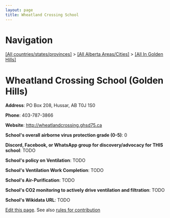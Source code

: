 ```yaml
---
layout: page
title: Wheatland Crossing School
---
```

# Navigation

[[All countries/states/provinces]](../../..) > [[All Alberta Areas/Cities]](../..) > [[All In Golden Hills]](..)

# Wheatland Crossing School (Golden Hills)

**Address**: PO Box 208, Hussar, AB T0J 1S0

**Phone**: 403-787-3866

**Website**: <http://wheatlandcrossing.ghsd75.ca>

**School's overall airborne virus protection grade (0-5)**: 0

**Discord, Facebook, or WhatsApp group for discovery/advocacy for THIS school**: TODO

**School's policy on Ventilation**: TODO

**School's Ventilation Work Completion**: TODO

**School's Air-Purification**: TODO

**School's CO2 monitoring to actively drive ventilation and filtration**: TODO

**School's Wikidata URL**: TODO


[Edit this page](https://github.com/ventilate-schools/AB/edit/main/./Golden_Hills/Wheatland_Crossing_School.md). See also [rules for contribution](../../../contribution-rules/)